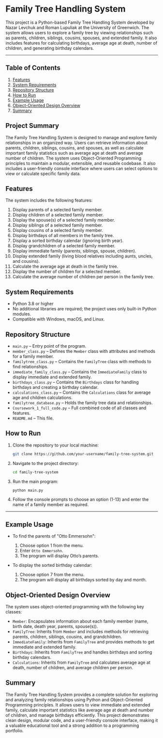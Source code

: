 # Family Tree Handling System

This project is a Python-based Family Tree Handling System developed by Nazar Levchuk and Roman Lupuliak at the University of Greenwich. 
The system allows users to explore a family tree by viewing relationships such as parents, children, siblings, cousins, spouses, and extended family. 
It also includes features for calculating birthdays, average age at death, number of children, and generating birthday calendars.

---

## Table of Contents

1. [Features](#features)
2. [System Requirements](#system-requirements)
3. [Repository Structure](#repository-structure)
4. [How to Run](#how-to-run)
5. [Example Usage](#example-usage)
6. [Object-Oriented Design Overview](#object-oriented-design-overview)
7. [Summary](#summary)

## Project Summary

The Family Tree Handling System is designed to manage and explore family relationships in an organized way. 
Users can retrieve information about parents, children, siblings, cousins, and spouses, as well as calculate important family statistics such as average age at death and average number of children. 
The system uses Object-Oriented Programming principles to maintain a modular, extensible, and reusable codebase. 
It also includes a user-friendly console interface where users can select options to view or calculate specific family data.

## Features

The system includes the following features:

1. Display parents of a selected family member.
2. Display children of a selected family member.
3. Display the spouse(s) of a selected family member.
4. Display siblings of a selected family member.
5. Display cousins of a selected family member.
6. Display birthdays of all members in the family tree.
7. Display a sorted birthday calendar (ignoring birth year).
8. Display grandchildren of a selected family member.
9. Display immediate family (parents, siblings, spouse, children).
10. Display extended family (living blood relatives including aunts, uncles, and cousins).
11. Calculate the average age at death in the family tree.
12. Display the number of children for a selected member.
13. Calculate the average number of children per person in the family tree.

## System Requirements

- Python 3.8 or higher
- No additional libraries are required; the project uses only built-in Python modules.
- Compatible with Windows, macOS, and Linux.

## Repository Structure

- `main.py` – Entry point of the program.
- `member_class.py` – Defines the `Member` class with attributes and methods for a family member.
- `familytree_class.py` – Contains the `FamilyTree` class with methods to find relationships.
- `immediate_family_class.py` – Contains the `ImmediateFamily` class to display immediate and extended family.
- `birthdays_class.py` – Contains the `Birthdays` class for handling birthdays and creating a birthday calendar.
- `calculations_class.py` – Contains the `Calculations` class for average age and children calculations.
- `familytree_database.py` – Holds the family tree data and relationships.
- `Coursework_1_full_code.py` – Full combined code of all classes and features.
- `README.md` – This file.
## How to Run

1. Clone the repository to your local machine:
   ```bash
   git clone https://github.com/your-username/family-tree-system.git
2. Navigate to the project directory:

   ```bash
   cd family-tree-system
3. Run the main program:

   ```bash
   python main.py
4. Follow the console prompts to choose an option (1-13) and enter the name of a family member as required.


---

## Example Usage

- To find the parents of "Otto Emmersohn":
  1. Choose option 1 from the menu.
  2. Enter `Otto Emmersohn`.
  3. The program will display Otto’s parents.

- To display the sorted birthday calendar:
  1. Choose option 7 from the menu.
  2. The program will display all birthdays sorted by day and month.

## Object-Oriented Design Overview

The system uses object-oriented programming with the following key classes:

- `Member`: Encapsulates information about each family member (name, birth date, death year, parents, spouse(s)).
- `FamilyTree`: Inherits from `Member` and includes methods for retrieving parents, children, siblings, cousins, and grandchildren.
- `ImmediateFamily`: Inherits from `FamilyTree` and provides methods to get immediate and extended family.
- `Birthdays`: Inherits from `FamilyTree` and handles birthdays and sorting birthday calendars.
- `Calculations`: Inherits from `FamilyTree` and calculates average age at death, number of children, and average children per person.

## Summary

The Family Tree Handling System provides a complete solution for exploring and analyzing family relationships using Python and Object-Oriented Programming principles. 
It allows users to view immediate and extended family, calculate important statistics like average age at death and number of children, and manage birthdays efficiently. 
This project demonstrates clean design, modular code, and a user-friendly console interface, making it a valuable educational tool and a strong addition to a programming portfolio.



  

